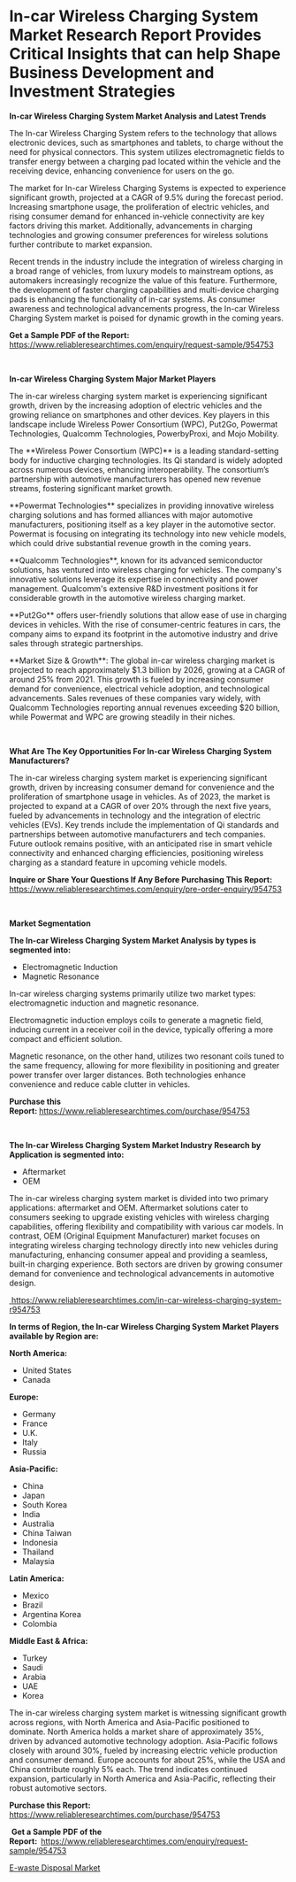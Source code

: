 <p><h1>In-car Wireless Charging System Market Research Report Provides Critical Insights that can help Shape Business Development and Investment Strategies</h1></p><p><strong>In-car Wireless Charging System Market Analysis and Latest Trends</strong></p>
<p><p>The In-car Wireless Charging System refers to the technology that allows electronic devices, such as smartphones and tablets, to charge without the need for physical connectors. This system utilizes electromagnetic fields to transfer energy between a charging pad located within the vehicle and the receiving device, enhancing convenience for users on the go. </p><p>The market for In-car Wireless Charging Systems is expected to experience significant growth, projected at a CAGR of 9.5% during the forecast period. Increasing smartphone usage, the proliferation of electric vehicles, and rising consumer demand for enhanced in-vehicle connectivity are key factors driving this market. Additionally, advancements in charging technologies and growing consumer preferences for wireless solutions further contribute to market expansion.</p><p>Recent trends in the industry include the integration of wireless charging in a broad range of vehicles, from luxury models to mainstream options, as automakers increasingly recognize the value of this feature. Furthermore, the development of faster charging capabilities and multi-device charging pads is enhancing the functionality of in-car systems. As consumer awareness and technological advancements progress, the In-car Wireless Charging System market is poised for dynamic growth in the coming years.</p></p>
<p><strong>Get a Sample PDF of the Report:&nbsp;</strong> <a href="https://www.reliableresearchtimes.com/enquiry/request-sample/954753?utm_campaign=1940&utm_medium=2&utm_source=Github&utm_content=ia&utm_term=12022025&utm_id=in-car-wireless-charging-system">https://www.reliableresearchtimes.com/enquiry/request-sample/954753</a></p>
<p>&nbsp;</p>
<p><strong>In-car Wireless Charging System Major Market Players</strong></p>
<p><p>The in-car wireless charging system market is experiencing significant growth, driven by the increasing adoption of electric vehicles and the growing reliance on smartphones and other devices. Key players in this landscape include Wireless Power Consortium (WPC), Put2Go, Powermat Technologies, Qualcomm Technologies, PowerbyProxi, and Mojo Mobility.</p><p>The **Wireless Power Consortium (WPC)** is a leading standard-setting body for inductive charging technologies. Its Qi standard is widely adopted across numerous devices, enhancing interoperability. The consortium’s partnership with automotive manufacturers has opened new revenue streams, fostering significant market growth.</p><p>**Powermat Technologies** specializes in providing innovative wireless charging solutions and has formed alliances with major automotive manufacturers, positioning itself as a key player in the automotive sector. Powermat is focusing on integrating its technology into new vehicle models, which could drive substantial revenue growth in the coming years.</p><p>**Qualcomm Technologies**, known for its advanced semiconductor solutions, has ventured into wireless charging for vehicles. The company's innovative solutions leverage its expertise in connectivity and power management. Qualcomm's extensive R&D investment positions it for considerable growth in the automotive wireless charging market.</p><p>**Put2Go** offers user-friendly solutions that allow ease of use in charging devices in vehicles. With the rise of consumer-centric features in cars, the company aims to expand its footprint in the automotive industry and drive sales through strategic partnerships.</p><p>**Market Size & Growth**: The global in-car wireless charging market is projected to reach approximately $1.3 billion by 2026, growing at a CAGR of around 25% from 2021. This growth is fueled by increasing consumer demand for convenience, electrical vehicle adoption, and technological advancements. Sales revenues of these companies vary widely, with Qualcomm Technologies reporting annual revenues exceeding $20 billion, while Powermat and WPC are growing steadily in their niches.</p></p>
<p>&nbsp;</p>
<p><strong>What Are The Key Opportunities For In-car Wireless Charging System Manufacturers?</strong></p>
<p><p>The in-car wireless charging system market is experiencing significant growth, driven by increasing consumer demand for convenience and the proliferation of smartphone usage in vehicles. As of 2023, the market is projected to expand at a CAGR of over 20% through the next five years, fueled by advancements in technology and the integration of electric vehicles (EVs). Key trends include the implementation of Qi standards and partnerships between automotive manufacturers and tech companies. Future outlook remains positive, with an anticipated rise in smart vehicle connectivity and enhanced charging efficiencies, positioning wireless charging as a standard feature in upcoming vehicle models.</p></p>
<p><strong>Inquire or Share Your Questions If Any Before Purchasing This Report:</strong> <a href="https://www.reliableresearchtimes.com/enquiry/pre-order-enquiry/954753?utm_campaign=1940&utm_medium=2&utm_source=Github&utm_content=ia&utm_term=12022025&utm_id=in-car-wireless-charging-system">https://www.reliableresearchtimes.com/enquiry/pre-order-enquiry/954753</a></p>
<p>&nbsp;</p>
<p><strong>Market Segmentation</strong></p>
<p><strong>The In-car Wireless Charging System Market Analysis by types is segmented into:</strong></p>
<p><ul><li>Electromagnetic Induction</li><li>Magnetic Resonance</li></ul></p>
<p><p>In-car wireless charging systems primarily utilize two market types: electromagnetic induction and magnetic resonance. </p><p>Electromagnetic induction employs coils to generate a magnetic field, inducing current in a receiver coil in the device, typically offering a more compact and efficient solution. </p><p>Magnetic resonance, on the other hand, utilizes two resonant coils tuned to the same frequency, allowing for more flexibility in positioning and greater power transfer over larger distances. Both technologies enhance convenience and reduce cable clutter in vehicles.</p></p>
<p><strong>Purchase this Report:&nbsp;</strong><a href="https://www.reliableresearchtimes.com/purchase/954753?utm_campaign=1940&utm_medium=2&utm_source=Github&utm_content=ia&utm_term=12022025&utm_id=in-car-wireless-charging-system">https://www.reliableresearchtimes.com/purchase/954753</a></p>
<p>&nbsp;</p>
<p><strong>The In-car Wireless Charging System Market Industry Research by Application is segmented into:</strong></p>
<p><ul><li>Aftermarket</li><li>OEM</li></ul></p>
<p><p>The in-car wireless charging system market is divided into two primary applications: aftermarket and OEM. Aftermarket solutions cater to consumers seeking to upgrade existing vehicles with wireless charging capabilities, offering flexibility and compatibility with various car models. In contrast, OEM (Original Equipment Manufacturer) market focuses on integrating wireless charging technology directly into new vehicles during manufacturing, enhancing consumer appeal and providing a seamless, built-in charging experience. Both sectors are driven by growing consumer demand for convenience and technological advancements in automotive design.</p></p>
<p><a href="https://www.reliableresearchtimes.com/in-car-wireless-charging-system-r954753?utm_campaign=1940&utm_medium=2&utm_source=Github&utm_content=ia&utm_term=12022025&utm_id=in-car-wireless-charging-system">&nbsp;https://www.reliableresearchtimes.com/in-car-wireless-charging-system-r954753</a></p>
<p><strong>In terms of Region, the In-car Wireless Charging System Market Players available by Region are:</strong></p>
<p>
    <p> <strong> North America: </strong>
        <ul>
            <li>United States</li>
            <li>Canada</li>
        </ul>
        </p> 
    <p> <strong> Europe: </strong>
        <ul>
            <li>Germany</li>
            <li>France</li>
            <li>U.K.</li>
            <li>Italy</li>
            <li>Russia</li>
        </ul>
        </p> 
    <p> <strong> Asia-Pacific: </strong>
        <ul>
            <li>China</li>
            <li>Japan</li>
            <li>South Korea</li>
            <li>India</li>
            <li>Australia</li>
            <li>China Taiwan</li>
            <li>Indonesia</li>
            <li>Thailand</li>
            <li>Malaysia</li>
        </ul>
        </p> 
    <p> <strong> Latin America: </strong>
        <ul>
            <li>Mexico</li>
            <li>Brazil</li>
            <li>Argentina Korea</li>
            <li>Colombia</li>
        </ul>
        </p> 
    <p> <strong> Middle East & Africa: </strong>
        <ul>
            <li>Turkey</li>
            <li>Saudi</li>
            <li>Arabia</li>
            <li>UAE</li>
            <li>Korea</li>
        </ul>
    </p>
    </p>
<p><p>The in-car wireless charging system market is witnessing significant growth across regions, with North America and Asia-Pacific positioned to dominate. North America holds a market share of approximately 35%, driven by advanced automotive technology adoption. Asia-Pacific follows closely with around 30%, fueled by increasing electric vehicle production and consumer demand. Europe accounts for about 25%, while the USA and China contribute roughly 5% each. The trend indicates continued expansion, particularly in North America and Asia-Pacific, reflecting their robust automotive sectors.</p></p>
<p><strong>Purchase this Report: </strong><a href="https://www.reliableresearchtimes.com/purchase/954753?utm_campaign=1940&utm_medium=2&utm_source=Github&utm_content=ia&utm_term=12022025&utm_id=in-car-wireless-charging-system">https://www.reliableresearchtimes.com/purchase/954753</a></p>
<p>&nbsp;<strong>Get a Sample PDF of the Report:&nbsp;&nbsp;</strong><a href="https://www.reliableresearchtimes.com/enquiry/request-sample/954753?utm_campaign=1940&utm_medium=2&utm_source=Github&utm_content=ia&utm_term=12022025&utm_id=in-car-wireless-charging-system">https://www.reliableresearchtimes.com/enquiry/request-sample/954753</a></p>
<p><strong></strong></p>
<p><p><a href="https://github.com/hgf64gh/Market-Research-Report-List-1/blob/main/e-waste-disposal-market.md?utm_campaign=1940&utm_medium=2&utm_source=Github&utm_content=ia&utm_term=12022025&utm_id=in-car-wireless-charging-system">E-waste Disposal Market</a></p></p>